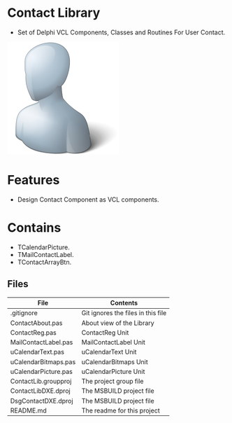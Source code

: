 # Contact Library
- Set of Delphi VCL Components, Classes and Routines For User Contact. 

![](Contact-Library.png) 



# Features  

- Design Contact Component as VCL components.


# Contains 

- TCalendarPicture.
- TMailContactLabel.
- TContactArrayBtn.

## Files

| File | Contents | 
| --- | --- |
| .gitignore | Git ignores the files in this file |
| ContactAbout.pas | About view of the Library |
| ContactReg.pas |ContactReg Unit | 
| MailContactLabel.pas |MailContactLabel Unit |
| uCalendarText.pas |uCalendarText Unit |
| uCalendarBitmaps.pas |uCalendarBitmaps Unit |
| uCalendarPicture.pas |uCalendarPicture Unit |
| ContactLib.groupproj | The project group file |
| ContactLibDXE.dproj | The MSBUILD project file |
| DsgContactDXE.dproj | The MSBUILD project file |
| README.md | The readme for this project |

